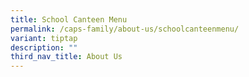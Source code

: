 ```yaml
---
title: School Canteen Menu
permalink: /caps-family/about-us/schoolcanteenmenu/
variant: tiptap
description: ""
third_nav_title: About Us
---
```

